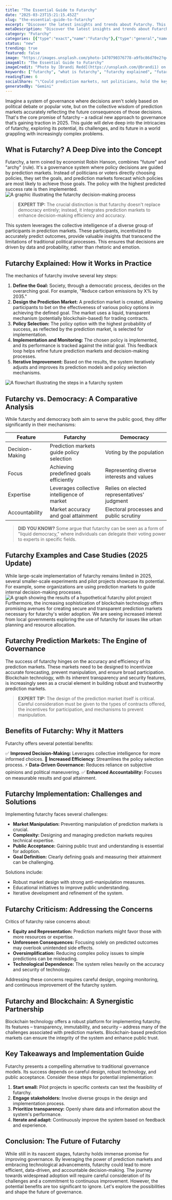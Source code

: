 ```yaml
---
title: "The Essential Guide to Futarchy"
date: "2025-03-23T15:21:15.452Z"
slug: "the-essential-guide-to-futarchy"
excerpt: "Discover the latest insights and trends about Futarchy. This comprehensive guide covers everything you need to know about Futarchy in 2025."
metaDescription: "Discover the latest insights and trends about Futarchy. This comprehensive guide covers everything you need to know about Futarchy in 2025."
category: "Futarchy"
categories: [{"type":"exact","name":"Futarchy"},{"type":"general","name":"Governance"},{"type":"medium","name":"Decision Making"},{"type":"specific","name":"Prediction Markets"},{"type":"niche","name":"Market Calibration"}]
status: "new"
trending: true
featured: false
image: "https://images.unsplash.com/photo-1470790376778-a9fbc86d70e2?q=85&w=1200&fit=max&fm=webp&auto=compress"
imageAlt: "The Essential Guide to Futarchy"
imageCredit: "Photo by [Brandi Redd](https://unsplash.com/@brandi1) on Unsplash"
keywords: ["futarchy", "what is futarchy", "futarchy explained", "futarchy vs democracy", "futarchy examples", "futarchy prediction markets", "benefits of futarchy", "futarchy implementation", "futarchy criticism", "futarchy and blockchain"]
readingTime: 6
socialShare: "\"Could prediction markets, not politicians, hold the key to solving our most pressing global challenges? Futarchy suggests it might just be possible.\""
generatedBy: "Gemini"
---
```




Imagine a system of governance where decisions aren't solely based on political debate or popular vote, but on the collective wisdom of prediction markets accurately reflecting the future consequences of those decisions.  That's the core promise of futarchy – a radical new approach to governance that’s gaining traction in 2025. This guide will delve deep into the intricacies of futarchy, exploring its potential, its challenges, and its future in a world grappling with increasingly complex problems.

## What is Futarchy?  A Deep Dive into the Concept

Futarchy, a term coined by economist Robin Hanson, combines "future" and "archy" (rule).  It's a governance system where policy decisions are guided by prediction markets.  Instead of politicians or voters directly choosing policies, they set the goals, and prediction markets forecast which policies are most likely to achieve those goals. The policy with the highest predicted success rate is then implemented. ![A graphic illustrating the futarchy decision-making process](https://images.unsplash.com/photo-1451187580459-43490279c0fa?q=85&w=1200&fit=max&fm=webp&auto=compress)

> **EXPERT TIP:**  The crucial distinction is that futarchy doesn't replace democracy entirely; instead, it integrates prediction markets to enhance decision-making efficiency and accuracy.

This system leverages the collective intelligence of a diverse group of participants in prediction markets.  These participants, incentivized to accurately predict outcomes, provide valuable insights that transcend the limitations of traditional political processes.  This ensures that decisions are driven by data and probability, rather than rhetoric and emotion.

## Futarchy Explained: How it Works in Practice

The mechanics of futarchy involve several key steps:

1. **Define the Goal:**  Society, through a democratic process, decides on the overarching goal.  For example, "Reduce carbon emissions by X% by 2035."
2. **Design the Prediction Market:** A prediction market is created, allowing participants to bet on the effectiveness of various policy options in achieving the defined goal.  The market uses a liquid, transparent mechanism (potentially blockchain-based) for trading contracts.
3. **Policy Selection:**  The policy option with the highest probability of success, as reflected by the prediction market, is selected for implementation.
4. **Implementation and Monitoring:** The chosen policy is implemented, and its performance is tracked against the initial goal.  This feedback loop helps refine future prediction markets and decision-making processes.
5. **Iterative Improvement:** Based on the results, the system iteratively adjusts and improves its prediction models and policy selection mechanisms.

![A flowchart illustrating the steps in a futarchy system](https://images.unsplash.com/photo-1484417894907-623942c8ee29?q=85&w=1200&fit=max&fm=webp&auto=compress)

## Futarchy vs. Democracy: A Comparative Analysis

While futarchy and democracy both aim to serve the public good, they differ significantly in their mechanisms:

| Feature          | Futarchy                                     | Democracy                                   |
|-----------------|----------------------------------------------|---------------------------------------------|
| Decision-Making | Prediction markets guide policy selection     | Voting by the population                     |
| Focus            | Achieving predefined goals efficiently       | Representing diverse interests and values    |
| Expertise        | Leverages collective intelligence of market | Relies on elected representatives' judgment |
| Accountability   | Market accuracy and goal attainment          | Electoral processes and public scrutiny      |

> **DID YOU KNOW?** Some argue that futarchy can be seen as a form of "liquid democracy," where individuals can delegate their voting power to experts in specific fields.

## Futarchy Examples and Case Studies (2025 Update)

While large-scale implementation of futarchy remains limited in 2025, several smaller-scale experiments and pilot projects showcase its potential.  For example, some organizations are using prediction markets to guide internal decision-making processes.  ![A graph showing the results of a hypothetical futarchy pilot project](https://images.unsplash.com/photo-1517976487492-5750f3195933?q=85&w=1200&fit=max&fm=webp&auto=compress)  Furthermore, the increasing sophistication of blockchain technology offers promising avenues for creating secure and transparent prediction markets necessary for futarchy's wider adoption.  We are seeing increased interest from local governments exploring the use of futarchy for issues like urban planning and resource allocation.

## Futarchy Prediction Markets: The Engine of Governance

The success of futarchy hinges on the accuracy and efficiency of its prediction markets.  These markets need to be designed to incentivize accurate forecasting, prevent manipulation, and ensure broad participation.  Blockchain technology, with its inherent transparency and security features, is increasingly seen as a crucial element in building robust and trustworthy prediction markets.

> **EXPERT TIP:**  The design of the prediction market itself is critical.  Careful consideration must be given to the types of contracts offered, the incentives for participation, and mechanisms to prevent manipulation.

## Benefits of Futarchy:  Why it Matters

Futarchy offers several potential benefits:

✅ **Improved Decision-Making:** Leverages collective intelligence for more informed choices.
🔑 **Increased Efficiency:** Streamlines the policy selection process.
⚡ **Data-Driven Governance:** Reduces reliance on subjective opinions and political maneuvering.
✅ **Enhanced Accountability:**  Focuses on measurable results and goal attainment.

## Futarchy Implementation: Challenges and Solutions

Implementing futarchy faces several challenges:

* **Market Manipulation:** Preventing manipulation of prediction markets is crucial.
* **Complexity:** Designing and managing prediction markets requires technical expertise.
* **Public Acceptance:**  Gaining public trust and understanding is essential for adoption.
* **Goal Definition:**  Clearly defining goals and measuring their attainment can be challenging.

Solutions include:

* Robust market design with strong anti-manipulation measures.
* Educational initiatives to improve public understanding.
* Iterative development and refinement of the system.

## Futarchy Criticism: Addressing the Concerns

Critics of futarchy raise concerns about:

* **Equity and Representation:**  Prediction markets might favor those with more resources or expertise.
* **Unforeseen Consequences:**  Focusing solely on predicted outcomes may overlook unintended side effects.
* **Oversimplification:**  Reducing complex policy issues to simple predictions can be misleading.
* **Technological Dependence:**  The system relies heavily on the accuracy and security of technology.

Addressing these concerns requires careful design, ongoing monitoring, and continuous improvement of the futarchy system.

## Futarchy and Blockchain: A Synergistic Partnership

Blockchain technology offers a robust platform for implementing futarchy. Its features – transparency, immutability, and security – address many of the challenges associated with prediction markets.  Blockchain-based prediction markets can ensure the integrity of the system and enhance public trust.

## Key Takeaways and Implementation Guide

Futarchy presents a compelling alternative to traditional governance models. Its success depends on careful design, robust technology, and public acceptance.  Consider these steps for potential implementation:

1. **Start small:** Pilot projects in specific contexts can test the feasibility of futarchy.
2. **Engage stakeholders:**  Involve diverse groups in the design and implementation process.
3. **Prioritize transparency:**  Openly share data and information about the system's performance.
4. **Iterate and adapt:**  Continuously improve the system based on feedback and experience.

## Conclusion: The Future of Futarchy

While still in its nascent stages, futarchy holds immense promise for improving governance.  By leveraging the power of prediction markets and embracing technological advancements, futarchy could lead to more efficient, data-driven, and accountable decision-making.  The journey towards widespread adoption will require careful consideration of its challenges and a commitment to continuous improvement.  However, the potential benefits are too significant to ignore.  Let's explore the possibilities and shape the future of governance.




